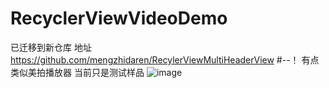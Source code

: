 # RecyclerViewVideoDemo
已迁移到新仓库 地址  https://github.com/mengzhidaren/RecylerViewMultiHeaderView
#--！
有点类似美拍播放器
当前只是测试样品
![image](https://github.com/mengzhidaren/RecyclerViewVideoDemo/blob/master/gif/demo.gif) 
